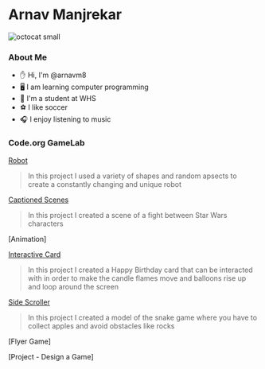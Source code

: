 # Arnav Manjrekar

![octocat small](https://github.com/arnavm8/Arnav-Manjrekar/assets/146843617/088aded6-2523-4257-8e75-81378eb8cee1)

### About Me

- ✋ Hi, I'm @arnavm8
- 🖥️ I am learning computer programming
- 🏫 I'm a student at WHS
- ⚽ I like soccer
- 🎧 I enjoy listening to music

### Code.org GameLab

[Robot](https://arnavm8.github.io/Robot/)
> In this project I used a variety of shapes and random apsects to create a constantly changing and unique robot

[Captioned Scenes](https://studio.code.org/projects/gamelab/PpS_57vzyegXUKlqSPv4fD0coqGoYKvq_dD-kJVkVLE)
> In this project I created a scene of a fight between Star Wars characters

[Animation]
>

[Interactive Card](https://studio.code.org/projects/gamelab/AOuEW30j20frgFVd2zBgWVUcDLeR5T9InQJzI7bPDsk)
> In this project I created a Happy Birthday card that can be interacted with in order to make the candle flames move and balloons rise up and loop around the screen

[Side Scroller](https://studio.code.org/projects/gamelab/2k9g27nsfadFjb2_P9zIOd6eGYeUVFv76emfC3RmFiw)
> In this project I created a model of the snake game where you have to collect apples and avoid obstacles like rocks

[Flyer Game]
>

[Project - Design a Game]
>
